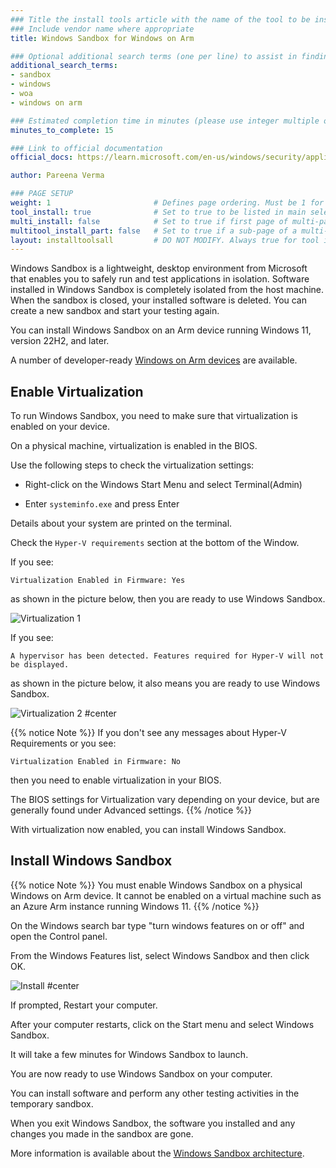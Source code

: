 ```yaml
---
### Title the install tools article with the name of the tool to be installed
### Include vendor name where appropriate
title: Windows Sandbox for Windows on Arm

### Optional additional search terms (one per line) to assist in finding the article
additional_search_terms:
- sandbox
- windows
- woa
- windows on arm

### Estimated completion time in minutes (please use integer multiple of 5)
minutes_to_complete: 15

### Link to official documentation
official_docs: https://learn.microsoft.com/en-us/windows/security/application-security/application-isolation/windows-sandbox/windows-sandbox-overview

author: Pareena Verma

### PAGE SETUP
weight: 1                       # Defines page ordering. Must be 1 for first (or only) page.
tool_install: true              # Set to true to be listed in main selection page, else false
multi_install: false            # Set to true if first page of multi-page article, else false
multitool_install_part: false   # Set to true if a sub-page of a multi-page article, else false
layout: installtoolsall         # DO NOT MODIFY. Always true for tool install articles
---
```


Windows Sandbox is a lightweight, desktop environment from Microsoft that enables you to safely run and test applications in isolation. Software installed in Windows Sandbox is completely isolated from the host machine. When the sandbox is closed, your installed software is deleted. You can create a new sandbox and start your testing again.

You can install Windows Sandbox on an Arm device running Windows 11, version 22H2, and later. 

A number of developer-ready [Windows on Arm devices](/learning-paths/laptops-and-desktops/intro/find-hardware/) are available.

## Enable Virtualization

To run Windows Sandbox, you need to make sure that virtualization is enabled on your device.

On a physical machine, virtualization is enabled in the BIOS. 

Use the following steps to check the virtualization settings:

* Right-click on the Windows Start Menu and select Terminal(Admin)

* Enter `systeminfo.exe` and press Enter

Details about your system are printed on the terminal. 

Check the `Hyper-V requirements` section at the bottom of the Window. 

If you see:

`Virtualization Enabled in Firmware: Yes` 

as shown in the picture below, then you are ready to use Windows Sandbox.

![Virtualization 1](/install-guides/_images/sandbox_virt_0.png)

If you see:

`A hypervisor has been detected. Features required for Hyper-V will not be displayed.` 

as shown in the picture below, it also means you are ready to use Windows Sandbox.

![Virtualization 2 #center](/install-guides/_images/sandbox_virt_1.png)

{{% notice Note %}} If you don't see any messages about Hyper-V Requirements or you see: 

`Virtualization Enabled in Firmware: No` 

then you need to enable virtualization in your BIOS. 

The BIOS settings for Virtualization vary depending on your device, but are generally found under Advanced settings. 
{{% /notice %}}

With virtualization now enabled, you can install Windows Sandbox.

## Install Windows Sandbox

{{% notice Note %}}
You must enable Windows Sandbox on a physical Windows on Arm device. It cannot be enabled on a virtual machine such as an Azure Arm instance running Windows 11. 
{{% /notice %}}

On the Windows search bar type "turn windows features on or off" and open the Control panel. 

From the Windows Features list, select Windows Sandbox and then click OK. 

![Install #center](/install-guides/_images/sandbox_1.png)

If prompted, Restart your computer.

After your computer restarts, click on the Start menu and select Windows Sandbox. 

It will take a few minutes for Windows Sandbox to launch. 

You are now ready to use Windows Sandbox on your computer.

You can install software and perform any other testing activities in the temporary sandbox.

When you exit Windows Sandbox, the software you installed and any changes you made in the sandbox are gone. 

More information is available about the [Windows Sandbox architecture](https://learn.microsoft.com/en-us/windows/security/application-security/application-isolation/windows-sandbox/windows-sandbox-architecture).
